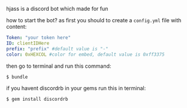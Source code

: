 hjass is a discord bot which made for fun

how to start the bot?
as first you should to create a `config.yml` file with content:

```yaml
Token: "your token here"
ID: clientIDHere
prefix: "prefix" #default value is "-"
color: 0xHEXCOL #color for embed, default value is 0xff3375
```
then go to terminal and run this command:
```console
$ bundle
```

if you havent discordrb in your gems run this in terminal:
```console
$ gem install discordrb
```
